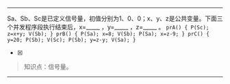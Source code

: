 ---
Sa、Sb、Sc是已定义信号量，初值分别为1、0、0；x、y、z是公共变量。下面三个并发程序段执行结束后，x=_____ ，y=_____ ，z=_____
。
    ```
	    prA() {
	        P(Sc);
	        z=x+y;
	        V(Sb);
	    }
	    prB() {
	        P(Sa);
	        x=8;
	        V(Sb);
	        P(Sa);
	        x=z-9;
	    }
	    prC() {
	        y=20;
	        P(Sb);
	        V(Sc);
	        P(Sb);
	        y=z-y;
	        V(Sa);
	    }
	    ```
    
- [x]  

> 知识点：信号量。

---